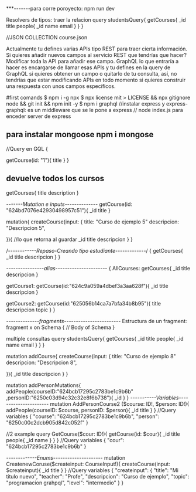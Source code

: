 ***-------para corre poroyecto: npm run dev

Resolvers de tipos: traer la relacion 
query studentsQuery{
  getCourses{
    _id
    title
    people{
      _id
      name
      email
    }
  }
}




//JSON COLLECTION course.json

Actualmente tu defines varias APIs tipo REST para traer cierta información. Si quieres añadir nuevos campos al servicio REST que tendrías que hacer? Modificar toda la API para añadir ese campo. GraphQL lo que entraría a hacer es encargarse de llamar esas APIs y tu defines en la query de GraphQL si quieres obtener un campo o quitarlo de tu consulta, así, no tendrías que estar modificando APIs en todo momento si quieres construir una respuesta con unos campos específicos.

#first comands
$ npm i -g npx
$ npx license mit > LICENSE && npx gitignore node && git init && npm init -y
$ npm i graphql
//instalar express y express-graphql: es un middleware que se le pone a express
// node index.js para enceder server de express
## para instalar mongoose npm i mongose


//Query en GQL {

getCourse(id: "1"){
  title
}
  }
## devuelve todos los cursos 
getCourses{
  title
  description
}

*-------Mutation e inputs--------------* 
getCourse(id: "624bd7076e42930498957c51"){
  _id
  title
}

mutation{
  createCourse(input: {
    title: "Curso de ejemplo 5"
    descripcion: "Descripcion 5",
   
  }){ //lo que retorna al guardar
    _id
    title
    descripcion
  }
}


/*------------Repaso-Creando tipo estudiante-------------*/
{
  getCourses{
    _id
    title
    descripcion
  }
}

*----------------alias----------------------*
{
  AllCourses: getCourses{
    _id
    title
    descripcion
  }
  
  getCourse1: getCourse(id:"624c9a059a4dbef3a3aa628f"){
    _id
    title
    descripcion
  }
  
   getCourse2: getCourse(id:"625056b14ca7a7bfa34b8b95"){
        title
    descripcion
		topic
  }
}

*--------------fragments------------------------*
Estructura de un fragment:
fragment x on Schema {
// Body of Schema
}




multiple consultas
query studentsQuery{
  getCourses{
    _id
    title
    people{
      _id
      name
      email
    }
  }
}

mutation addCourse{
  createCourse(input: {
    title: "Curso de ejemplo 8"
    descripcion: "Descripcion 8",
   
  }){
    _id
    title
    descripcion
  }
}


mutation addPersonMutations{
	addPeople(courseID:"624bcb17295c2783be1c9b6b"
  ,personID:"6250c03d94c32c32e8f6b738"){
    _id
  }
}
*-----------Variables----------------------*
mutation AddPersonCourse2 ($course: ID!, $person: ID!){
	addPeople(courseID: $course, personID: $person){
    _id
    title
  }
}
//Query variables
{
  "course": "624bcb17295c2783be1c9b6b",
  "person": "6250c00c2dcb905d842c052f"
}

//2 example 
query GetCourse($cour: ID!){
  getCourse(id: $cour){
    _id
    title
    people{
      _id
      name
    }
  }
}
//Query variables
{
  "cour": "624bcb17295c2783be1c9b6b"
}


*-------------Enums---------------------*
mutation CreatenewCoruse($createinput: CourseInput!){
  createCourse(input: $createinput){
    _id
    title
  }
}
//Query variables
{
  "createinput": {
    "title": "Mi titulo nuevo",
    "teacher": "Profe",
    "descripcion": "Curso de ejemplo",
    "topic": "programacion grahpql",
   	"level": "intermedio"
  }
}